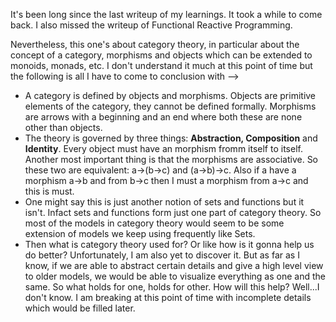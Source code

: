 It's been long since the last writeup of my learnings. It took a while to come back. I also missed the 
writeup of Functional Reactive Programming. 

Nevertheless, this one's about category theory, in particular about the concept of a category, morphisms and 
objects which can be extended to monoids, monads, etc. I don't understand it much at this point of time but 
the following is all I have to come to conclusion with -->

- A category is defined by objects and morphisms. Objects are primitive elements of the category, they cannot be 
defined formally. Morphisms are arrows with a beginning and an end where both these are none other than objects.
- The theory is governed by three things: **Abstraction, Composition** and **Identity**. Every object must have an 
morphism fromm itself to itself. Another most important thing is that the morphisms are associative. So these two are 
equivalent: a->(b->c) and (a->b)->c. Also if a have a morphism a->b and from b->c then I must a morphism from a->c and 
this is must.
- One might say this is just another notion of sets and functions but it isn't. Infact sets and functions form just one part 
of category theory. So most of the models in category theory would seem to be some extension of models we keep using 
frequently like Sets.
- Then what is category theory used for? Or like how is it gonna help us do better? Unfortunately, I am also yet to 
discover it. But as far as I know, if we are able to abstract certain details and give a high level view to older models, we 
would be able to visualize everything as one and the same. So what holds for one, holds for other. How will this help? 
Well...I don't know. I am breaking at this point of time with incomplete details which would be filled later. 
